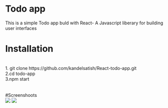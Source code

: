 # Todo app

This is a simple Todo app buld with React- A Javascript liberary for building user interfaces

# Installation
  <br>
  1. git clone https://github.com/kandelsatish/React-todo-app.git<br>
  2.cd todo-app<br>
  3.npm start<br>
<br><br>
#Screenshoots
<br>
<img src="https://user-images.githubusercontent.com/66763012/123636397-8c650480-d83c-11eb-914a-13da77be0d7a.png"/>
<img src="https://user-images.githubusercontent.com/66763012/123636412-90912200-d83c-11eb-91f1-51c2c2b9e37e.png"/>

